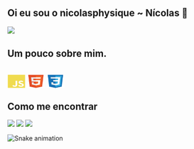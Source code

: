 ## Oi eu sou o nicolasphysique ~  Nícolas 👋

<picture>
<source 
  srcset="https://github-readme-stats.vercel.app/api?username=nicolasphysique&show_icons=true&theme=dark"
  media="(prefers-color-scheme: dark)"
/>
<img src="https://github-readme-stats.vercel.app/api?username=nicolasphysique&show_icons=true" />
 <source
 srcset="https://github-readme-stats.vercel.app/api/wakatime?username=nicolasphysique"
         media="(prefers-color-scheme: dark)"
         />
</picture>



 ## Um pouco sobre mim.
 
 <div style="display: inline_block"><br>
  <img align="center" alt="nicolasphysique-Js" height="30" width="40" src="https://raw.githubusercontent.com/devicons/devicon/master/icons/javascript/javascript-plain.svg">
  <img align="center" alt="nicolasphysique-HTML" height="30" width="40" src="https://raw.githubusercontent.com/devicons/devicon/master/icons/html5/html5-original.svg">
  <img align="center" alt="nicolasphysique-CSS" height="30" width="40" src="https://raw.githubusercontent.com/devicons/devicon/master/icons/css3/css3-original.svg">
</div>

 ## Como me encontrar
<div> 
  
  <a href="https://instagram.com/nicolasphysique" target="_blank"><img src="https://img.shields.io/badge/-Instagram-%23E4405F?style=for-the-badge&logo=instagram&logoColor=white" target="_blank"></a>
  <a href = "mailto:nicolasctt8@gmail.com"><img src="https://img.shields.io/badge/-Gmail-%23333?style=for-the-badge&logo=gmail&logoColor=white" target="_blank"></a>
  <a href="https://www.linkedin.com/in/nícolas-felipe/" target="_blank"><img src="https://img.shields.io/badge/-LinkedIn-%230077B5?style=for-the-badge&logo=linkedin&logoColor=white" target="_blank"></a> 
 
  ![Snake animation](https://github.com/nicolasphysique/nicolasphysique/blob/output/github-contribution-grid-snake.svg)
 
</div>